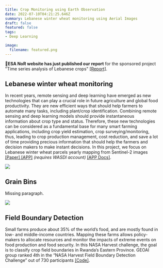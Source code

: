```yaml
---
title: Crop Monitoring using Earth Observation
date: 2022-07-10T04:21:25.646Z
summary: Lebanese winter wheat monitoring using Aerial Images
draft: false
featured: false
tags:
- Deep Learning

image:
  filename: featured.png
---
```

🎉<b>ESA NoR website has just published our report</b> for the sponsored project "Time series analysis of Lebanese crops" <a href="./TimeSeriesAnalysisofLebaneseCrops_2021.pdf" target=_blank>[Report]</a>.<br>


<div class=article-style itemprop=articleBody>

<b><h2 id=winter-wheat>Lebanese winter wheat monitoring</h2></b>
<p>In recent years, remote sensing and deep learning have emerged as new technologies that can play a crucial role in future agriculture and global food productivity. They are new efficient ways that should help farmers to automate many tasks, including plant/crop identification. Combining remote sensing and deep learning models should provide instantaneous information about crop type and status. Therefore, these new technologies can be considered as a fundamental base for many smart farming applications, including crop yield estimation, crop surveying/monitoring, thus, leading to crop production management, cost reduction, and save a lot of time providing precious information that should help the farmers and decision makers to make instant decisions. In this project, we focus on Lebanese winter wheat parcels yearly mapping from Sentinel-2 images <a href="https://geogroup.ai/publication/2023ECRS_PEFTWheat/">[Paper] </a><a href="https://www.wasdi.net/#!/wheat_locator/appui">[APP]</a><em> (requires WASDI account) </em>
<a href="https://wasdi.readthedocs.io/en/latest/WasdiApplications/WheatLocator.html">[APP Docs]</a>.</p>

<img src="./silos.png">

<b><h2 id=silos>Grain Bins</h2></b>
<p>Missing paragraph.</p>

<img src="./nasa.png">

<b><h2 id=nasas>Field Boundary Detection</h2></b>
<p>Small farms produce about 35% of the world’s food, and are mostly found in low- and middle-income countries. Mapping these farms allows policy-makers to allocate resources and monitor the impacts of extreme events on food production and food security. In this NASA Harvest challenge, the goal is to classify crop field boundaries in Rwanda’s Eastern Province. GEOAI group ranked 4th in the “NASA Harvest Field Boundary Detection Challenge” out of 730 participants <a href="https://github.com/geoaigroup/nasa_harvest_boundary_detection_challenge" target=_blank>[Code]</a>.</p>

</div>

